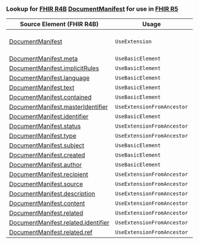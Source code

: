 ### Lookup for [FHIR R4B](https://hl7.org/fhir/R4B/) [DocumentManifest](https://hl7.org/fhir/R4B/DocumentManifest.html) for use in [FHIR R5](https://hl7.org/fhir/R5/)

| Source Element (FHIR R4B) | Usage | Target |
| -------------- | ----- | ------ |
| [DocumentManifest](https://hl7.org/fhir/R4B/DocumentManifest.html#resource) | `UseExtension` | [http://hl7.org/fhir/4.3/StructureDefinition/extension-DocumentManifest](StructureDefinition-ext-R4B-DocumentManifest.html) |
| [DocumentManifest.meta](https://hl7.org/fhir/R4B/DocumentManifest.html#resource) | `UseBasicElement` | [Resource.meta](https://hl7.org/fhir/R5/Resource.html#resource) |
| [DocumentManifest.implicitRules](https://hl7.org/fhir/R4B/DocumentManifest.html#resource) | `UseBasicElement` | [Resource.implicitRules](https://hl7.org/fhir/R5/Resource.html#resource) |
| [DocumentManifest.language](https://hl7.org/fhir/R4B/DocumentManifest.html#resource) | `UseBasicElement` | [Resource.language](https://hl7.org/fhir/R5/Resource.html#resource) |
| [DocumentManifest.text](https://hl7.org/fhir/R4B/DocumentManifest.html#resource) | `UseBasicElement` | [DomainResource.text](https://hl7.org/fhir/R5/DomainResource.html#resource) |
| [DocumentManifest.contained](https://hl7.org/fhir/R4B/DocumentManifest.html#resource) | `UseBasicElement` | [DomainResource.contained](https://hl7.org/fhir/R5/DomainResource.html#resource) |
| [DocumentManifest.masterIdentifier](https://hl7.org/fhir/R4B/DocumentManifest.html#resource) | `UseExtensionFromAncestor` | - |
| [DocumentManifest.identifier](https://hl7.org/fhir/R4B/DocumentManifest.html#resource) | `UseBasicElement` | [Basic.identifier](https://hl7.org/fhir/R5/Basic.html#resource) |
| [DocumentManifest.status](https://hl7.org/fhir/R4B/DocumentManifest.html#resource) | `UseExtensionFromAncestor` | - |
| [DocumentManifest.type](https://hl7.org/fhir/R4B/DocumentManifest.html#resource) | `UseExtensionFromAncestor` | - |
| [DocumentManifest.subject](https://hl7.org/fhir/R4B/DocumentManifest.html#resource) | `UseBasicElement` | [Basic.subject](https://hl7.org/fhir/R5/Basic.html#resource) |
| [DocumentManifest.created](https://hl7.org/fhir/R4B/DocumentManifest.html#resource) | `UseBasicElement` | [Basic.created](https://hl7.org/fhir/R5/Basic.html#resource) |
| [DocumentManifest.author](https://hl7.org/fhir/R4B/DocumentManifest.html#resource) | `UseBasicElement` | [Basic.author](https://hl7.org/fhir/R5/Basic.html#resource) |
| [DocumentManifest.recipient](https://hl7.org/fhir/R4B/DocumentManifest.html#resource) | `UseExtensionFromAncestor` | - |
| [DocumentManifest.source](https://hl7.org/fhir/R4B/DocumentManifest.html#resource) | `UseExtensionFromAncestor` | - |
| [DocumentManifest.description](https://hl7.org/fhir/R4B/DocumentManifest.html#resource) | `UseExtensionFromAncestor` | - |
| [DocumentManifest.content](https://hl7.org/fhir/R4B/DocumentManifest.html#resource) | `UseExtensionFromAncestor` | - |
| [DocumentManifest.related](https://hl7.org/fhir/R4B/DocumentManifest.html#resource) | `UseExtensionFromAncestor` | - |
| [DocumentManifest.related.identifier](https://hl7.org/fhir/R4B/DocumentManifest.html#resource) | `UseExtensionFromAncestor` | - |
| [DocumentManifest.related.ref](https://hl7.org/fhir/R4B/DocumentManifest.html#resource) | `UseExtensionFromAncestor` | - |
